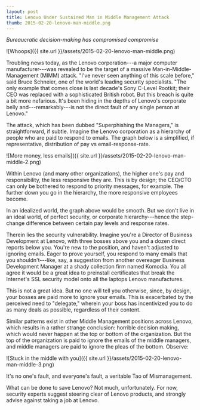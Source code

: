 ```yaml
---
layout: post
title: Lenovo Under Sustained Man in Middle Management Attack
thumb: 2015-02-20-lenovo-man-middle.png
---
```


*Bureaucratic decision-making has compromised compromise*

![Whoops]({{ site.url }}/assets/2015-02-20-lenovo-man-middle.png)

Troubling news today, as the Lenovo corporation---a major computer manufacturer---was revealed to be the target of a massive Man-in-Middle-Management (MIMM) attack. "I've never seen anything of this scale before," said Bruce Schneier, one of the world's leading security specialists. "The only example that comes close is last decade's Sony C-Level Rootkit; their CEO was replaced with a sophisticated British robot. But this breach is quite a bit more nefarious. It's been hiding in the depths of Lenovo's corporate belly and---remarkably---is not the direct fault of any single person at Lenovo."

The attack, which has been dubbed "Superphishing the Managers," is straightforward, if subtle. Imagine the Lenovo corporation as a hierarchy of people who are paid to respond to emails. The graph below is a simplified, if representative, distribution of pay vs email-response-rate.

![More money, less emails]({{ site.url }}/assets/2015-02-20-lenovo-man-middle-2.png)

Within Lenovo (and many other organizations), the higher one's pay and responsibility, the less responsive they are. This is by design; the CEO/CTO can only be bothered to respond to priority messages, for example. The further down you go in the hierarchy, the more responsive employees become.

In an idealized world, the graph above would be smooth. But we don't live in an ideal world, of perfect security, or corporate hierarchy---hence the step-change difference between certain pay levels and response rates.

Therein lies the security vulnerability. Imagine you're a Director of Business Development at Lenovo, with three bosses above you and a dozen direct reports below you. You're new to the position, and haven't adjusted to ignoring emails. Eager to prove yourself, you respond to many emails that you shouldn't---like, say, a suggestion from another overeager Business Development Manager at a shady collection firm named Komodia. You all agree it would be a great idea to preinstall certificates that break the Internet's SSL security model onto all the laptops Lenovo manufactures.

This is not a great idea. But no one will tell you otherwise, since, by design, your bosses are paid more to ignore your emails. This is exacerbated by the perceived need to "delegate," wherein your boss has incentivized you to do as many deals as possible, regardless of their content.

Similar patterns exist in other Middle Management positions across Lenovo, which results in a rather strange conclusion: horrible decision making, which would never happen at the top or bottom of the organization. But the top of the organization is paid to ignore the emails of the middle managers, and middle managers are paid to ignore the pleas of the bottom. Observe:

![Stuck in the middle with you]({{ site.url }}/assets/2015-02-20-lenovo-man-middle-3.png)

It's no one's fault, and everyone's fault, a veritable Tao of Mismanagement.

What can be done to save Lenovo? Not much, unfortunately. For now, security experts suggest steering clear of Lenovo products, and strongly advise against taking a job at Lenovo.
